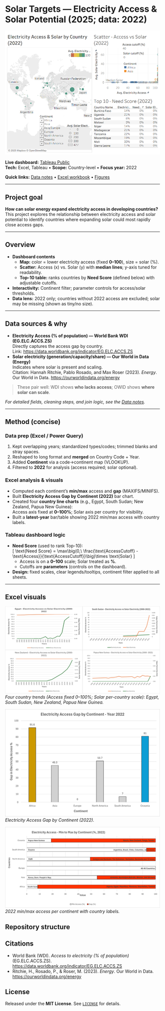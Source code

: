 # Solar Targets — Electricity Access & Solar Potential (2025; data: 2022)

![Dashboard preview](figures/Dashboard.png)

**Live dashboard:** [Tableau Public](https://public.tableau.com/app/profile/charity.mcdaniel/viz/SolarTargets2022/Dashboard)  
**Tech:** Excel, Tableau • **Scope:** Country-level • **Focus year:** 2022

**Quick links:** [Data notes](data/README.md) • [Excel workbook](excel/Solar_Energy_Project_FINAL.xlsx) • [Figures](figures/)

--- 

## Project goal
**How can solar energy expand electricity access in developing countries?**  
This project explores the relationship between electricity access and solar potential to identify countries where expanding solar could most rapidly close access gaps.

---

## Overview
- **Dashboard contents**
  - **Map:** color = lower electricity access (fixed **0–100**), size = solar (%).  
  - **Scatter:** Access (x) vs. Solar (y) with **median lines**; y-axis tuned for readability.  
  - **Top-10 table:** ranks countries by **Need Score** (defined below) with adjustable cutoffs.
- **Interactivity:** Continent filter; parameter controls for access/solar thresholds.
- **Data lens:** 2022 only; countries without 2022 access are excluded; solar may be missing (shown as tiny/no size).

---

## Data sources & why
- **Electricity Access (% of population) — World Bank WDI (EG.ELC.ACCS.ZS)**  
  Directly captures the access gap by country.  
  Link: https://data.worldbank.org/indicator/EG.ELC.ACCS.ZS
- **Solar electricity (generation/capacity/share) — Our World in Data (Energy)**  
  Indicates where solar is present and scaling.  
  Citation: Hannah Ritchie, Pablo Rosado, and Max Roser (2023). *Energy*. Our World in Data. https://ourworldindata.org/energy

> These pair well: WDI shows **who lacks access**; OWID shows **where solar can scale**.

_For detailed fields, cleaning steps, and join logic, see the [Data notes](data/README.md)._

---

## Method (concise)

### Data prep (Excel / Power Query)
1) Kept overlapping years; standardized types/codes; trimmed blanks and stray spaces.  
2) Reshaped to long format and **merged** on Country Code + Year.  
3) Added **Continent** via a code→continent map (VLOOKUP).  
4) Filtered to **2022** for analysis (access required; solar optional).

### Excel analysis & visuals
- Computed each continent’s **min/max** access and **gap** (MAXIFS/MINIFS).  
- Built **Electricity Access Gap by Continent (2022)** bar chart.  
- Created four **country line charts** (e.g., Egypt, South Sudan; New Zealand, Papua New Guinea):  
  Access axis fixed at **0–100%**; Solar axis per country for visibility.  
- Built a **latest-year** bar/table showing 2022 min/max access with country labels.

### Tableau dashboard logic
- **Need Score** (used to rank Top-10):  
  \[
  \text{Need Score} = \max\big(0,\ \frac{\text{AccessCutoff} - \text{Access}}{\text{AccessCutoff}}\big)\times \text{Solar}
  \]
  - Access is on a **0–100** scale; Solar treated as **%**.  
  - Cutoffs are **parameters** (controls on the dashboard).
- **Design:** fixed scales, clear legends/tooltips, continent filter applied to all sheets.

---

## Excel visuals

![Country trends (Excel)](figures/excel_country_trends_4.png)
*Four country trends (Access fixed 0–100%; Solar per-country scale): Egypt, South Sudan, New Zealand, Papua New Guinea.*

![Gap by Continent (Excel)](figures/excel_gap_continent_2022.png)
*Electricity Access Gap by Continent (2022).* 

![Min/Max Access by Continent (Excel)](figures/excel_minmax_continent_2022.png)
*2022 min/max access per continent with country labels.*


## Repository structure


## Citations
- World Bank (WDI). *Access to electricity (% of population)* (EG.ELC.ACCS.ZS). https://data.worldbank.org/indicator/EG.ELC.ACCS.ZS
- Ritchie, H., Rosado, P., & Roser, M. (2023). *Energy*. Our World in Data. https://ourworldindata.org/energy

## License
Released under the **MIT License**. See [`LICENSE`](LICENSE) for details. 
